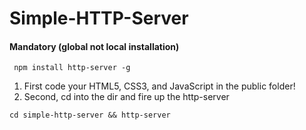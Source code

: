 # Simple-HTTP-Server

#### Mandatory (global not local installation)
```shell
 npm install http-server -g
 ```

1. First code your HTML5, CSS3, and JavaScript in the public folder!
2. Second, cd into the dir and fire up the http-server
```shell
cd simple-http-server && http-server
```
